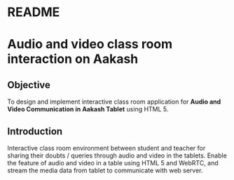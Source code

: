 README
======

Audio and video class room interaction on Aakash
================================================

Objective
---------

To design and implement interactive class room application for **Audio and Video Communication in Aakash Tablet** using HTML 5.

Introduction
------------

Interactive class room environment between student and teacher for sharing their doubts / queries through audio and video in the tablets. Enable the feature of audio and video in a table using HTML 5 and WebRTC, and stream the media data from tablet to communicate with web server.
